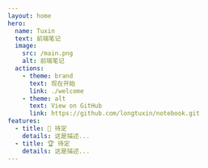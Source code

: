 ```yaml
---
layout: home
hero:
  name: Tuxin
  text: 前端笔记
  image:
    src: /main.png
    alt: 前端笔记
  actions:
    - theme: brand
      text: 现在开始
      link: ./welcome
    - theme: alt
      text: View on GitHub
      link: https://github.com/longtuxin/notebook.git
features:
  - title: 🦾 待定
    details: 这是描述...
  - title: 🏆 待定
    details: 这是描述...
---
```

